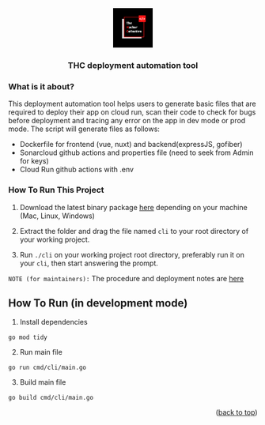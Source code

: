 <div align="center">
  <a href="https://github.com/thcollective">
    <img src="img/thc.png" alt="thc_logo" width="80" height="80">
  </a>
  <h3 align="center">THC deployment automation tool</h3>
</div>

### What is it about?

This deployment automation tool helps users to generate basic files that are required to deploy their app on cloud run, scan their code to check for bugs before deployment and tracing any error on the app in dev mode or prod mode. The script will generate files as follows:

* Dockerfile for frontend (vue, nuxt) and backend(expressJS, gofiber)
* Sonarcloud github actions and properties file (need to seek from Admin for keys)
* Cloud Run github actions with .env

### How To Run This Project

1. Download the latest binary package [here](https://github.com/thcollective/thc-deployment-tool/releases) depending on your machine (Mac, Linux, Windows)

2. Extract the folder and drag the file named `cli` to your root directory of your working project.

3. Run `./cli` on your working project root directory, preferably run it on your `cli`, then start answering the prompt.

`NOTE (for maintainers):` The procedure and deployment notes are [here](https://github.com/thcollective/thc-deployment-tool/blob/main/PROCEDURE.md)


## How To Run (in development mode)

1. Install dependencies
```
go mod tidy
```

2. Run main file
```
go run cmd/cli/main.go
```

3. Build main file
```
go build cmd/cli/main.go
```



<p align="right">(<a href="#top">back to top</a>)</p>



